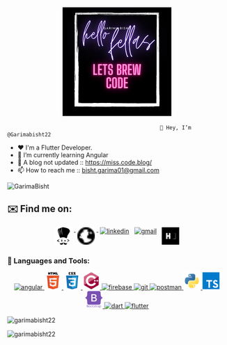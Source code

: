 <p align="center">
<img src="https://github.com/Garimabisht22/images/blob/main/Hello%20fellas%20(1).png?raw=true" alt="logo" style="vertical-align:top; margin:4px"> </p>

                                                     👋 Hey, I’m @Garimabisht22
     
- ❤  I'm a Flutter Developer.     
- 🌱 I’m currently learning Angular
- 👀 A blog not updated :: https://miss.code.blog/
- 📫 How to reach me :: bisht.garima01@gmail.com

<p align="left"> <img src="https://komarev.com/ghpvc/?username=Garimabisht22&label=Profile%20views&color=0e75b6&style=flat" alt="GarimaBisht" /> </p>

## ✉️ Find me on:

<p align="center">
<a href="https://www.codechef.com/users/dignity_01" target="_blank" rel="noopener noreferrer"> <img src="https://github.com/Garimabisht22/images/blob/main/codechef-svgrepo-com.svg" height="40" style="vertical-align:top; margin:4px"> </a>
 <a href="https://miss.code.blog/" target="_blank" rel="noopener noreferrer"> <img src="https://raw.githubusercontent.com/iconic/open-iconic/master/svg/globe.svg" alt="Python" height="40" style="vertical-align:top; margin:4px"> </a>
 <a href="https://www.linkedin.com/in/garima-bisht-2206/" target="_blank" rel="noopener noreferrer"> <img src="https://cdn.jsdelivr.net/npm/simple-icons@v3/icons/linkedin.svg" alt="linkedin" height="40" style="vertical-align:top; margin:4px"></a>
 <a href="bisht.garima01@gmail.com"> <img src="https://cdn.jsdelivr.net/npm/simple-icons@v3/icons/gmail.svg" alt="gmail" height="40" style="vertical-align:top; margin:4px"></a>
 <a href="https://www.hackerrank.com/bisht_garima01"> <img src="https://raw.githubusercontent.com/Garimabisht22/images/bf6802377438471a03342193bb1494dddb139f88/hackerRank.svg?token=AMGMJGT3LBXUVPXNDS5EK2LBXGKMO" alt="hackerRank" height="40" style="vertical-align:top; margin:4px"></a>

</p>

<!---
Garimabisht22/Garimabisht22 is a ✨ special ✨ repository because its `README.md` (this file) appears on your GitHub profile.
You can click the Preview link to take a look at your changes.
--->
<h3 align="left">🧰 Languages and Tools:</h3>
<p align="center"><a href="https://angular.io"> <img src="https://angular.io/assets/images/logos/angular/angular.svg" alt="angular" width="40" height="40"/> </a><a href="https://www.w3.org/html/" target="_blank" rel="noreferrer"> <img src="https://raw.githubusercontent.com/devicons/devicon/master/icons/html5/html5-original-wordmark.svg" alt="html5" width="40" height="40"/><a href="https://www.w3schools.com/css/" target="_blank" rel="noreferrer"> <img src="https://raw.githubusercontent.com/devicons/devicon/master/icons/css3/css3-original-wordmark.svg" alt="css3" width="40" height="40"/> </a>  </a> <a href="https://www.w3schools.com/cpp/" target="_blank" rel="noreferrer"> <img src="https://raw.githubusercontent.com/devicons/devicon/master/icons/cplusplus/cplusplus-original.svg" alt="cplusplus" width="40" height="40"/> </a> <a href="https://firebase.google.com/" target="_blank" rel="noreferrer"> <img src="https://www.vectorlogo.zone/logos/firebase/firebase-icon.svg" alt="firebase" width="40" height="40"/> </a> <a href="https://git-scm.com/" target="_blank" rel="noreferrer"> <img src="https://www.vectorlogo.zone/logos/git-scm/git-scm-icon.svg" alt="git" width="40" height="40"/> </a> <a href="https://postman.com" target="_blank" rel="noreferrer"> <img src="https://www.vectorlogo.zone/logos/getpostman/getpostman-icon.svg" alt="postman" width="40" height="40"/> </a> <a href="https://www.python.org" target="_blank" rel="noreferrer"> <img src="https://raw.githubusercontent.com/devicons/devicon/master/icons/python/python-original.svg" alt="python" width="40" height="40"/> </a> <a href="https://www.typescriptlang.org/" target="_blank" rel="noreferrer"> <img src="https://raw.githubusercontent.com/devicons/devicon/master/icons/typescript/typescript-original.svg" alt="typescript" width="40" height="40"/> </a>  <a href="https://getbootstrap.com" target="_blank" rel="noreferrer"> <img src="https://raw.githubusercontent.com/devicons/devicon/master/icons/bootstrap/bootstrap-plain-wordmark.svg" alt="bootstrap" width="40" height="40"/> </a> <a href="https://dart.dev" target="_blank" rel="noreferrer"> <img src="https://www.vectorlogo.zone/logos/dartlang/dartlang-icon.svg" alt="dart" width="40" height="40"/> </a> <a href="https://flutter.dev" target="_blank" rel="noreferrer"> <img src="https://www.vectorlogo.zone/logos/flutterio/flutterio-icon.svg" alt="flutter" width="40" height="40"/> </a></p>
<p text-align='center'><img align="center" src="https://github-readme-stats.vercel.app/api/top-langs?username=garimabisht22&show_icons=true&locale=en&layout=compact&langs_count=10&theme=tokyonight" alt="garimabisht22" /> </p>
<p><img align="center" src="https://github-readme-stats.vercel.app/api?username=garimabisht22&show_icons=true&theme=tokyonight&locale=en" alt="garimabisht22" /></p>


<!-- ## 🧰 Languages and Tools:
<p align="center">
<img src="https://raw.githubusercontent.com/github/explore/80688e429a7d4ef2fca1e82350fe8e3517d3494d/topics/python/python.png" alt="Python" height="40" style="vertical-align:top; margin:4px">
<img src="https://github.com/Garimabisht22/images/blob/main/flutter_logo.png?raw=true" alt="Flutter" height="40" style="vertical-align:top; margin:4px">
<img src="https://github.com/Garimabisht22/images/blob/main/c-plus-plus-program-logo-image.png?raw=true" alt="C++" height="40" style="vertical-align:top; margin:4px">
<img src="https://raw.githubusercontent.com/github/explore/80688e429a7d4ef2fca1e82350fe8e3517d3494d/topics/visual-studio-code/visual-studio-code.png" alt="VS Code" height="40" style="vertical-align:top; margin:4px">
<img src="https://github.com/Garimabisht22/images/blob/main/dart%20(2).jpg?raw=true" alt="Dart" height="40" style="vertical-align:top; margin:4px">
</p>
 -->
<!-- [![Top Langs](https://github-readme-stats.vercel.app/api/top-langs/?username=GarimaBisht22&layout=compact&langs_count=10&theme=tokyonight)](https://github.com/anuraghazra/github-readme-stats)     -->

<!-- ![Garima's GitHub stats](https://github-readme-stats.vercel.app/api?username=GarimaBisht22&show_icons=true&theme=tokyonight&count_private=true)
 -->
